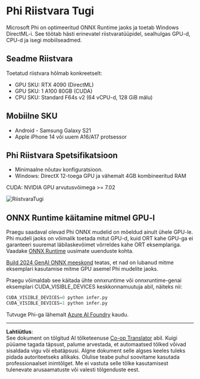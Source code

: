 <!--
CO_OP_TRANSLATOR_METADATA:
{
  "original_hash": "8cdc17ce0f10535da30b53d23fe1a795",
  "translation_date": "2025-10-11T12:13:04+00:00",
  "source_file": "md/01.Introduction/01/01.Hardwaresupport.md",
  "language_code": "et"
}
-->
# Phi Riistvara Tugi

Microsoft Phi on optimeeritud ONNX Runtime jaoks ja toetab Windows DirectML-i. See töötab hästi erinevatel riistvaratüüpidel, sealhulgas GPU-d, CPU-d ja isegi mobiilseadmed.

## Seadme Riistvara
Toetatud riistvara hõlmab konkreetselt:

- GPU SKU: RTX 4090 (DirectML)
- GPU SKU: 1 A100 80GB (CUDA)
- CPU SKU: Standard F64s v2 (64 vCPU-d, 128 GiB mälu)

## Mobiilne SKU

- Android - Samsung Galaxy S21
- Apple iPhone 14 või uuem A16/A17 protsessor

## Phi Riistvara Spetsifikatsioon

- Minimaalne nõutav konfiguratsioon.
- Windows: DirectX 12-toega GPU ja vähemalt 4GB kombineeritud RAM

CUDA: NVIDIA GPU arvutusvõimega >= 7.02

![RiistvaraTugi](../../../../../imgs/01/01/01.phihardware.png)

## ONNX Runtime käitamine mitmel GPU-l

Praegu saadaval olevad Phi ONNX mudelid on mõeldud ainult ühele GPU-le. Phi mudeli jaoks on võimalik toetada mitut GPU-d, kuid ORT kahe GPU-ga ei garanteeri suuremat läbilaskevõimet võrreldes kahe ORT eksemplariga. Vaadake [ONNX Runtime](https://onnxruntime.ai/) uusimate uuenduste kohta.

[Build 2024 GenAI ONNX meeskond](https://youtu.be/WLW4SE8M9i8?si=EtG04UwDvcjunyfC) teatas, et nad on lubanud mitme eksemplari kasutamise mitme GPU asemel Phi mudelite jaoks.

Praegu võimaldab see käitada ühte onnxruntime või onnxruntime-genai eksemplari CUDA_VISIBLE_DEVICES keskkonnamuutuja abil, näiteks nii:

```Python
CUDA_VISIBLE_DEVICES=0 python infer.py
CUDA_VISIBLE_DEVICES=1 python infer.py
```

Tutvuge Phi-ga lähemalt [Azure AI Foundry](https://ai.azure.com) kaudu.

---

**Lahtiütlus**:  
See dokument on tõlgitud AI tõlketeenuse [Co-op Translator](https://github.com/Azure/co-op-translator) abil. Kuigi püüame tagada täpsust, palume arvestada, et automaatsed tõlked võivad sisaldada vigu või ebatäpsusi. Algne dokument selle algses keeles tuleks pidada autoriteetseks allikaks. Olulise teabe puhul soovitame kasutada professionaalset inimtõlget. Me ei vastuta selle tõlke kasutamisest tulenevate arusaamatuste või valesti tõlgenduste eest.